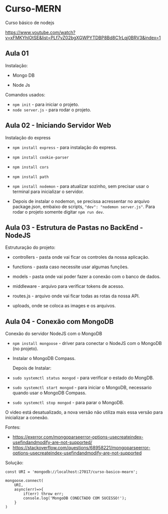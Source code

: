 # Curso-MERN
Curso básico de nodejs<br>

https://www.youtube.com/watch?v=xFMKYhlOtSE&list=PLf7vZ02bgXGWPYTDBP8Bd8C1rLqj0BRV3&index=1

## Aula 01

Instalação:

- Mongo DB<br>

- Node Js<br>

Comandos usados:

- `npm init` - para iniciar o projeto.<br>
- `node server.js` - para rodar o projeto.

## Aula 02 - Iniciando Servidor Web

Instalação do express

- `npm install express` - para instalação do express.
- `npm install cookie-parser`
- `npm install cors`
- `npm install path`

- `npm install nodemon` - para atualizar sozinho, sem precisar usar o terminal para inicializar o servidor.
- Depois de instalar o nodemon, se precissa acressentar no arquivo package.json, embaixo de scripts, `"dev": "nodemon server.js"`. Para rodar o projeto somente digitar `npm run dev`.

## Aula 03 - Estrutura de Pastas no BackEnd - NodeJS

Estruturação do projeto:

- controllers - pasta onde vai ficar os controles da nossa aplicação.

- functions - pasta caso necessite usar algumas funções.

- models - pasta onde vai poder fazer a conexão com o banco de dados.
- middleware - arquivo para verificar tokens de acesso.
- routes.js - arquivo onde vai ficar todas as rotas da nossa API.
- uploads, onde se coloca as images e os arquivos.

## Aula 04 - Conexão com MongoDB

Conexão do servidor NodeJS com o MongoDB

- `npm install mongoose` - driver para conectar o NodeJS com o MongoDB (no projeto).

- Instalar o MongoDB Compass.

  Depois de Instalar:

- `sudo systemctl status mongod` - para verificar o estado do MongDB.

- `sudo systemctl start mongod` - para iniciar o MongoDB, necessario quando usar o MongoDB Compass.

- `sudo systemctl stop mongod` - para parar o MongoDB.

O video está desatualizado, a nova versão não utiliza mais essa versão para inicializar a conexão.

Fontes:

- https://exerror.com/mongoparseerror-options-usecreateindex-usefindandmodify-are-not-supported/
- https://stackoverflow.com/questions/68958221/mongoparseerror-options-usecreateindex-usefindandmodify-are-not-supported

Solução:

```
const URI = 'mongodb://localhost:27017/curso-basico-mearn';

mongoose.connect(
    URI,
    async(err)=>{
        if(err) throw err;
        console.log('MongoDB CONECTADO COM SUCESSO!');
    }
)
```

